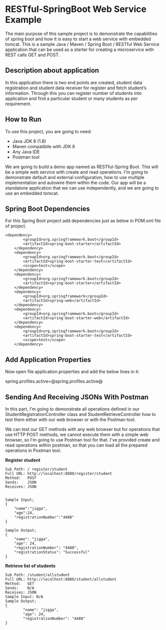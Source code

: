 # RESTful-SpringBoot Web Service Example

The main purpose of this sample project is to demonstrate the capabilities of spring boot and how it is easy to start a web service with embedded tomcat. This is a sample Java / Maven / Spring Boot / RESTful Web Service application that can be used as a starter for creating a microservice with REST calls GET and POST.

## Description about application

In this application there is two end points are created, student data registration and student data receiver for register and fetch student’s information. Through this you can register number of students into application and find a particular student or many students as per requirement.

## How to Run
To use this project, you are going to need:
* Java JDK 8 (1.8)
* Maven compatibile with JDK 8
*	Any Java IDE
*	Postman tool

We are going to build a demo app named as RESTful-Spring Boot. This will be a simple web service with create and read operations. I'm going to demonstrate default and external configuration, how to use multiple implementation and autowire them within the code. Our app will be a standalone application that we can use independently, and we are going to use an embedded tomcat.

## Spring Boot Dependencies
For this Spring Boot project add dependencies just as below in POM.xml file of project. 
```
<dependency>
        <groupId>org.springframework.boot</groupId>
        <artifactId>spring-boot-starter</artifactId>
    </dependency>
    <dependency>
        <groupId>org.springframework.boot</groupId>
        <artifactId>spring-boot-starter-test</artifactId>
        <scope>test</scope>
    </dependency>
    <dependency>
        <groupId>org.springframework.boot</groupId>
        <artifactId>spring-boot-starter</artifactId>
    </dependency>
    <dependency>
        <groupId>org.springframework</groupId>
        <artifactId>spring-web</artifactId>
    </dependency>
    <dependency>
        <groupId>org.springframework.boot</groupId>
        <artifactId>spring-boot-starter-web</artifactId>
    </dependency>
    <dependency>
        <groupId>org.springframework.boot</groupId>
        <artifactId>spring-boot-starter-test</artifactId>
        <scope>test</scope>
    </dependency>
```

## Add Application Properties

Now open file application.properties  and add the below lines in it:

spring.profiles.active=@spring.profiles.active@

## Sending And Receiving JSONs With Postman

In this part, I'm going to demonstrate all operations defined in our StudentRegistrationController class and StudentRetrieveController how to test them either with our web browser or with the Postman tool. 

We can test our GET methods with any web browser but for operations that use HTTP POST methods, we cannot execute them with a simple web browser, so I'm going to use Postman tool for that. I've provided create and read operations within postman, so that you can load all the prepared operations in Postman tool.

**Register student** 
```
Sub Path: / register/student
Full URL: http://localhost:8080/register/student
Method:   POST
Sends:    JSON
Receives: JSON


Sample Input;
{
    "name":"jigga",
    "age":24,
    "registrationNumber":"4488"
}

Sample Output;
{
    "name": "jigga",
    "age": 24,
    "registrationNumber": "4488",
    "registrationStatus": "Successful"
}
```

**Retrieve list of students**
```
Sub Path: /student/allstudent
Full URL: http://localhost:8080/student/allstudent
Method:   GET
Sends:    N/A
Receives: JSON
Sample Input: N/A
Sample Output;
{
        "name": "jigga",
        "age": 24,
        "registrationNumber": "4488"
}
```


